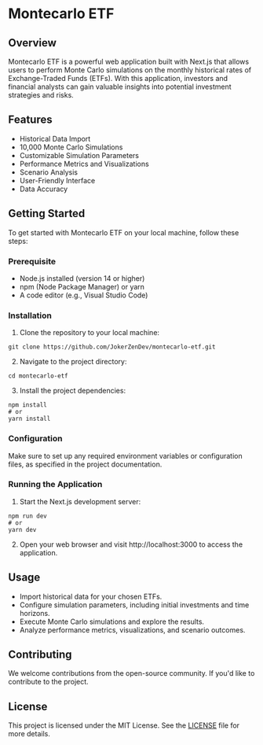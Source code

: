 # Montecarlo ETF

## Overview

Montecarlo ETF is a powerful web application built with Next.js that allows users to perform Monte Carlo simulations on the monthly historical rates of Exchange-Traded Funds (ETFs). With this application, investors and financial analysts can gain valuable insights into potential investment strategies and risks.

## Features

-   Historical Data Import
-   10,000 Monte Carlo Simulations
-   Customizable Simulation Parameters
-   Performance Metrics and Visualizations
-   Scenario Analysis
-   User-Friendly Interface
-   Data Accuracy

## Getting Started

To get started with Montecarlo ETF on your local machine, follow these steps:

### Prerequisite

-   Node.js installed (version 14 or higher)
-   npm (Node Package Manager) or yarn
-   A code editor (e.g., Visual Studio Code)

### Installation

1. Clone the repository to your local machine:

```shell
git clone https://github.com/JokerZenDev/montecarlo-etf.git
```

2. Navigate to the project directory:

```shell
cd montecarlo-etf
```

3. Install the project dependencies:

```shell
npm install
# or
yarn install
```

### Configuration

Make sure to set up any required environment variables or configuration files, as specified in the project documentation.

### Running the Application

1. Start the Next.js development server:

```shell
npm run dev
# or
yarn dev
```

2. Open your web browser and visit http://localhost:3000 to access the application.

## Usage

- Import historical data for your chosen ETFs.
- Configure simulation parameters, including initial investments and time horizons.
- Execute Monte Carlo simulations and explore the results.
- Analyze performance metrics, visualizations, and scenario outcomes.

## Contributing

We welcome contributions from the open-source community. If you'd like to contribute to the project.

## License

This project is licensed under the MIT License. See the [LICENSE](LICENSE) file for more details.

